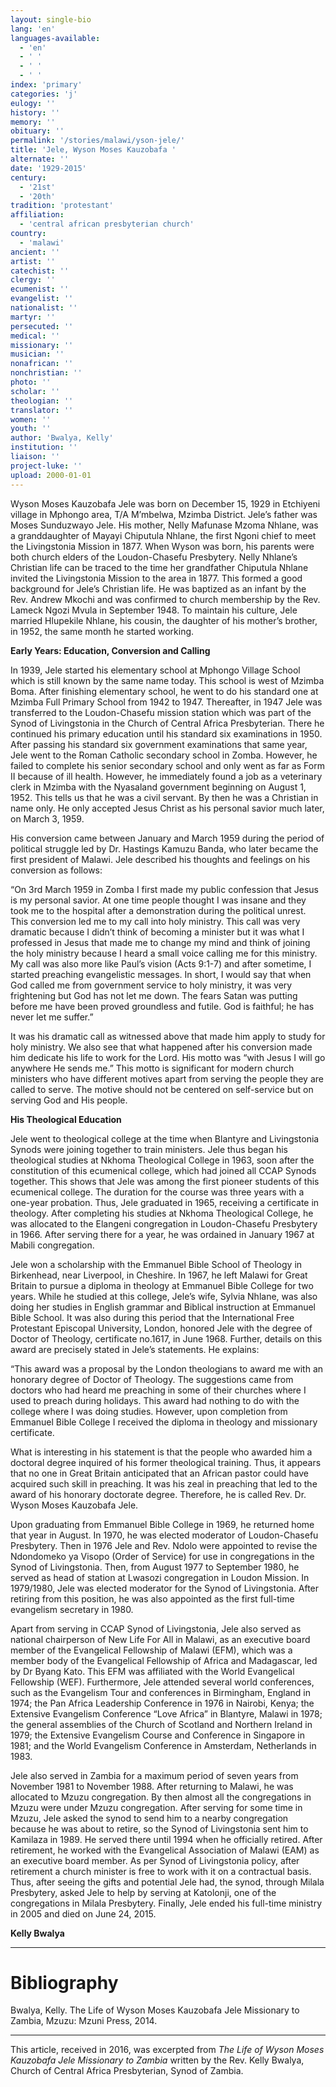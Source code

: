 ```yaml
---
layout: single-bio
lang: 'en'
languages-available:
  - 'en'
  - ' '
  - ' '
  - ' '
index: 'primary'
categories: 'j'
eulogy: ''
history: ''
memory: ''
obituary: ''
permalink: '/stories/malawi/yson-jele/'
title: 'Jele, Wyson Moses Kauzobafa '
alternate: ''
date: '1929-2015'
century:
  - '21st'
  - '20th'
tradition: 'protestant'
affiliation:
  - 'central african presbyterian church'
country:
  - 'malawi'
ancient: ''
artist: ''
catechist: ''
clergy: ''
ecumenist: ''
evangelist: ''
nationalist: ''
martyr: ''
persecuted: ''
medical: ''
missionary: ''
musician: ''
nonafrican: ''
nonchristian: ''
photo: ''
scholar: ''
theologian: ''
translator: ''
women: ''
youth: ''
author: 'Bwalya, Kelly'
institution: ''
liaison: ''
project-luke: ''
upload: 2000-01-01
---
```



Wyson Moses Kauzobafa Jele was born on December 15, 1929 in Etchiyeni village in Mphongo area, T/A M’mbelwa, Mzimba District. Jele’s father was Moses Sunduzwayo Jele. His mother, Nelly Mafunase Mzoma Nhlane, was a granddaughter of Mayayi Chiputula Nhlane, the first Ngoni chief to meet the Livingstonia Mission in 1877. When Wyson was born, his parents were both church elders of the Loudon-Chasefu Presbytery. Nelly Nhlane’s Christian life can be traced to the time her grandfather Chiputula Nhlane invited the Livingstonia Mission to the area in 1877. This formed a good background for Jele’s Christian life. He was baptized as an infant by the Rev. Andrew Mkochi and was confirmed to church membership by the Rev. Lameck Ngozi Mvula in September 1948. To maintain his culture, Jele married Hlupekile Nhlane, his cousin, the daughter of his mother’s brother, in 1952, the same month he started working.

**Early Years: Education, Conversion and Calling**

In 1939, Jele started his elementary school at Mphongo Village School which is still known by the same name today. This school is west of Mzimba Boma. After finishing elementary school, he went to do his standard one at Mzimba Full Primary School from 1942 to 1947. Thereafter, in 1947 Jele was transferred to the Loudon-Chasefu mission station which was part of the Synod of Livingstonia in the Church of Central Africa Presbyterian. There he continued his primary education until his standard six examinations in 1950.
After passing his standard six government examinations that same year, Jele went to the Roman Catholic secondary school in Zomba. However, he failed to complete his senior secondary school and only went as far as Form II because of ill health. However, he immediately found a job as a veterinary clerk in Mzimba with the Nyasaland government beginning on August 1, 1952. This tells us that he was a civil servant. By then he was a Christian in name only. He only accepted Jesus Christ as his personal savior much later, on March 3, 1959.

His conversion came between January and March 1959 during the period of political struggle led by Dr. Hastings Kamuzu Banda, who later became the first president of Malawi. Jele described his thoughts and feelings on his conversion as follows:

“On 3rd March 1959 in Zomba I first made my public confession that Jesus is my personal savior. At one time people thought I was insane and they took me to the hospital after a demonstration during the political unrest. This conversion led me to my call into holy ministry. This call was very dramatic because I didn’t think of becoming a minister but it was what I professed in Jesus that made me to change my mind and think of joining the holy ministry because I heard a small voice calling me for this ministry. My call was also more like Paul’s vision (Acts 9:1-7) and after sometime, I started preaching evangelistic messages. In short, I would say that when God called me from government service to holy ministry, it was very frightening but God has not let me down. The fears Satan was putting before me have been proved groundless and futile. God is faithful; he has never let me suffer.”

It was his dramatic call as witnessed above that made him apply to study for holy ministry. We also see that what happened after his conversion made him dedicate his life to work for the Lord. His motto was “with Jesus I will go anywhere He sends me.” This motto is significant for modern church ministers who have different motives apart from serving the people they are called to serve. The motive should not be centered on self-service but on serving God and His people.

**His Theological Education**

Jele went to theological college at the time when Blantyre and Livingstonia Synods were joining together to train ministers. Jele thus began his theological studies at Nkhoma Theological College in 1963, soon after the constitution of this ecumenical college, which had joined all CCAP Synods together. This shows that Jele was among the first pioneer students of this ecumenical college. The duration for the course was three years with a one-year probation. Thus, Jele graduated in 1965, receiving a certificate in theology. After completing his studies at Nkhoma Theological College, he was allocated to the Elangeni congregation in Loudon-Chasefu Presbytery in 1966. After serving there for a year, he was ordained in January 1967 at Mabili congregation.

Jele won a scholarship with the Emmanuel Bible School of Theology in Birkenhead, near Liverpool, in Cheshire. In 1967, he left Malawi for Great Britain to pursue a diploma in theology at Emmanuel Bible College for two years. While he studied at this college, Jele’s wife, Sylvia Nhlane, was also doing her studies in English grammar and Biblical instruction at Emmanuel Bible School. It was also during this period that the International Free Protestant Episcopal University, London, honored Jele with the degree of Doctor of Theology, certificate no.1617, in June 1968. Further, details on this award are precisely stated in Jele’s statements. He explains:

“This award was a proposal by the London theologians to award me with an honorary degree of Doctor of Theology. The suggestions came from doctors who had heard me preaching in some of their churches where I used to preach during holidays. This award had nothing to do with the college where I was doing studies. However, upon completion from Emmanuel Bible College I received the diploma in theology and missionary certificate.

What is interesting in his statement is that the people who awarded him a doctoral degree inquired of his former theological training. Thus, it appears that no one in Great Britain anticipated that an African pastor could have acquired such skill in preaching. It was his zeal in preaching that led to the award of his honorary doctorate degree. Therefore, he is called Rev. Dr. Wyson Moses Kauzobafa Jele.

Upon graduating from Emmanuel Bible College in 1969, he returned home that year in August. In 1970, he was elected moderator of Loudon-Chasefu Presbytery. Then in 1976  Jele and Rev. Ndolo were appointed to revise the Ndondomeko ya Visopo (Order of Service) for use in congregations in the Synod of Livingstonia. Then, from August 1977 to September 1980, he served as head of station at Lwasozi congregation in Loudon Mission. In 1979/1980, Jele was elected moderator for the Synod of Livingstonia. After retiring from this position, he was also appointed as the first full-time evangelism secretary in 1980.

Apart from serving in CCAP Synod of Livingstonia, Jele also served as national chairperson of New Life For All in Malawi, as an executive board member of the Evangelical Fellowship of Malawi (EFM), which was a member body of the Evangelical Fellowship of Africa and Madagascar, led by Dr Byang Kato. This EFM was affiliated with the World Evangelical Fellowship (WEF). Furthermore, Jele attended several world conferences, such as the Evangelism Tour and conferences in Birmingham, England in 1974; the Pan Africa Leadership Conference in 1976 in Nairobi, Kenya; the Extensive Evangelism Conference “Love Africa” in Blantyre, Malawi in 1978; the general assemblies of the Church of Scotland and Northern Ireland in 1979; the Extensive Evangelism Course and Conference in Singapore in 1981; and the World Evangelism Conference in Amsterdam, Netherlands in 1983.

Jele also served in Zambia for a maximum period of seven years from November 1981 to November 1988. After returning to Malawi, he was allocated to Mzuzu congregation. By then almost all the congregations in Mzuzu were under Mzuzu congregation. After serving for some time in Mzuzu, Jele asked the synod to send him to a nearby congregation because he was about to retire, so the Synod of Livingstonia sent him to Kamilaza in 1989. He served there until 1994 when he officially retired. After retirement, he worked with the Evangelical Association of Malawi (EAM) as an executive board member. As per Synod of Livingstonia policy, after retirement a church minister is free to work with it on a contractual basis. Thus, after seeing the gifts and potential Jele had, the synod, through Milala Presbytery, asked Jele to help by serving at Katolonji, one of the congregations in Milala Presbytery. Finally, Jele ended his full-time ministry in 2005 and died on June 24, 2015.

**Kelly Bwalya**

---

# Bibliography
Bwalya, Kelly. The Life of Wyson Moses Kauzobafa Jele Missionary to Zambia, Mzuzu: Mzuni Press, 2014.

---

This article, received in 2016, was excerpted from *The Life of Wyson Moses Kauzobafa Jele Missionary to Zambia* written by the Rev. Kelly Bwalya, Church of Central Africa Presbyterian, Synod of Zambia.
